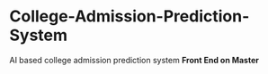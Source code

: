 # College-Admission-Prediction-System
AI based college admission prediction system
**Front End on Master**
